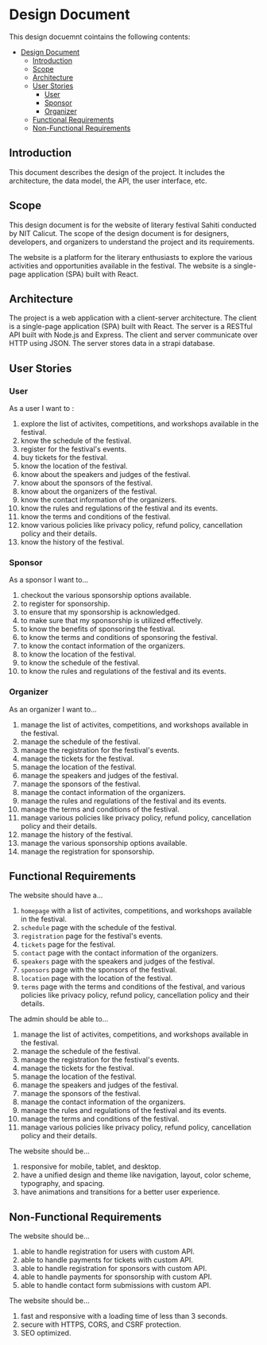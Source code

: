 # Design Document

This design docuemnt cointains the following contents:

- [Design Document](#design-document)
  - [Introduction](#introduction)
  - [Scope](#scope)
  - [Architecture](#architecture)
  - [User Stories](#user-stories)
    - [User](#user)
    - [Sponsor](#sponsor)
    - [Organizer](#organizer)
  - [Functional Requirements](#functional-requirements)
  - [Non-Functional Requirements](#non-functional-requirements)

## Introduction

This document describes the design of the project. It includes the architecture, the data model, the API, the user interface, etc.

## Scope

This design document is for the website of literary festival Sahiti conducted by NIT Calicut. The scope of the design document is for designers, developers, and organizers to understand the project and its requirements.

 The website is a platform for the literary enthusiasts to explore the various activities and opportunities available in the festival. The website is a single-page application (SPA) built with React.

## Architecture

The project is a web application with a client-server architecture. The client is a single-page application (SPA) built with React. The server is a RESTful API built with Node.js and Express. The client and server communicate over HTTP using JSON. The server stores data in a strapi database.

## User Stories

### User

As a user I want to :

1. explore the list of activites, competitions, and workshops available in the festival.
2. know the schedule of the festival.
3. register for the festival's events.
4. buy tickets for the festival.
5. know the location of the festival.
6. know about the speakers and judges of the festival.
7. know about the sponsors of the festival.
8. know about the organizers of the festival.
9. know the contact information of the organizers.
10. know the rules and regulations of the festival and its events.
11. know the terms and conditions of the festival.
12. know various policies like privacy policy, refund policy, cancellation policy and their details.
13. know the history of the festival.

### Sponsor

As a sponsor I want to...

1. checkout the various sponsorship options available.
2. to register for sponsorship.
3. to ensure that my sponsorship is acknowledged.
4. to make sure that my sponsorship is utilized effectively.
5. to know the benefits of sponsoring the festival.
6. to know the terms and conditions of sponsoring the festival.
7. to know the contact information of the organizers.
8. to know the location of the festival.
9. to know the schedule of the festival.
10. to know the rules and regulations of the festival and its events.

### Organizer

As an organizer I want to...

1. manage the list of activites, competitions, and workshops available in the festival.
2. manage the schedule of the festival.
3. manage the registration for the festival's events.
4. manage the tickets for the festival.
5. manage the location of the festival.
6. manage the speakers and judges of the festival.
7. manage the sponsors of the festival.
8. manage the contact information of the organizers.
9. manage the rules and regulations of the festival and its events.
10. manage the terms and conditions of the festival.
11. manage various policies like privacy policy, refund policy, cancellation policy and their details.
12. manage the history of the festival.
13. manage the various sponsorship options available.
14. manage the registration for sponsorship.


## Functional Requirements

The website should have a...

1. `homepage` with a list of activites, competitions, and workshops available in the festival.
2. `schedule` page with the schedule of the festival.
3. `registration` page for the festival's events.
4. `tickets` page for the festival.
5. `contact` page with the contact information of the organizers.
6. `speakers` page with the speakers and judges of the festival.
7. `sponsors` page with the sponsors of the festival.
8. `location` page with the location of the festival.
9. `terms` page with the terms and conditions of the festival, and various policies like privacy policy, refund policy, cancellation policy and their details.

The admin should be able to...

1. manage the list of activites, competitions, and workshops available in the festival.
2. manage the schedule of the festival.
3. manage the registration for the festival's events.
4. manage the tickets for the festival.
5. manage the location of the festival.
6. manage the speakers and judges of the festival.
7. manage the sponsors of the festival.
8. manage the contact information of the organizers.
9. manage the rules and regulations of the festival and its events.
10. manage the terms and conditions of the festival.
11. manage various policies like privacy policy, refund policy, cancellation policy and their details.

The website should be...

1. responsive for mobile, tablet, and desktop.
2. have a unified design and theme like navigation, layout, color scheme, typography, and spacing.
3. have animations and transitions for a better user experience.

## Non-Functional Requirements

The website should be...

1. able to handle registration for users with custom API.
2. able to handle payments for tickets with custom API.
3. able to handle registration for sponsors with custom API.
4. able to handle payments for sponsorship with custom API.
5. able to handle contact form submissions with custom API.

The website should be...

1. fast and responsive with a loading time of less than 3 seconds.
2. secure with HTTPS, CORS, and CSRF protection.
3. SEO optimized.